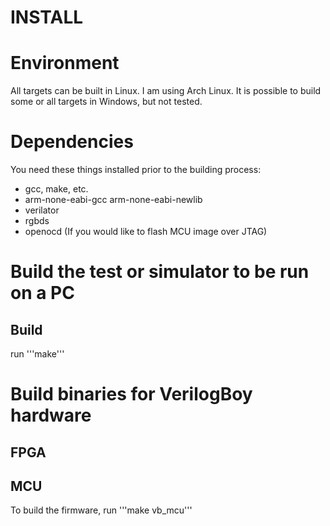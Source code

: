 INSTALL
=======

# Environment

All targets can be built in Linux. I am using Arch Linux. It is possible to build some or all targets in Windows, but not tested.

# Dependencies

You need these things installed prior to the building process:

* gcc, make, etc.
* arm-none-eabi-gcc arm-none-eabi-newlib
* verilator
* rgbds
* openocd (If you would like to flash MCU image over JTAG)

# Build the test or simulator to be run on a PC

## Build

run '''make'''

# Build binaries for VerilogBoy hardware

## FPGA

## MCU

To build the firmware, run '''make vb_mcu'''
